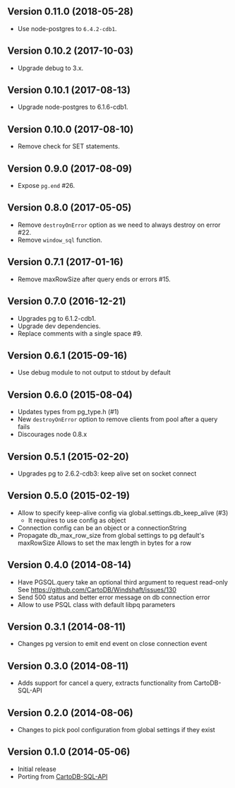 ## Version 0.11.0 (2018-05-28)
 - Use node-postgres to `6.4.2-cdb1`.

## Version 0.10.2 (2017-10-03)
 - Upgrade debug to 3.x.

## Version 0.10.1 (2017-08-13)
 - Upgrade node-postgres to 6.1.6-cdb1.

## Version 0.10.0 (2017-08-10)
 - Remove check for SET statements.

## Version 0.9.0 (2017-08-09)
 - Expose `pg.end` #26.

## Version 0.8.0 (2017-05-05)
 - Remove `destroyOnError` option as we need to always destroy on error #22.
 - Remove `window_sql` function.

## Version 0.7.1 (2017-01-16)
 - Remove maxRowSize after query ends or errors #15.

## Version 0.7.0 (2016-12-21)
 - Upgrades pg to 6.1.2-cdb1.
 - Upgrade dev dependencies.
 - Replace comments with a single space #9.

## Version 0.6.1 (2015-09-16)
 - Use debug module to not output to stdout by default

## Version 0.6.0 (2015-08-04)
 - Updates types from pg_type.h (#1)
 - New `destroyOnError` option to remove clients from pool after a query fails
 - Discourages node 0.8.x

## Version 0.5.1 (2015-02-20)
 - Upgrades pg to 2.6.2-cdb3: keep alive set on socket connect

## Version 0.5.0 (2015-02-19)
 - Allow to specify keep-alive config via global.settings.db_keep_alive (#3)
   - It requires to use config as object
 - Connection config can be an object or a connectionString
 - Propagate db_max_row_size from global settings to pg default's maxRowSize
   Allows to set the max length in bytes for a row

## Version 0.4.0 (2014-08-14)
 - Have PGSQL.query take an optional third argument to request read-only
   See https://github.com/CartoDB/Windshaft/issues/130
 - Send 500 status and better error message on db connection error
 - Allow to use PSQL class with default libpq parameters

## Version 0.3.1 (2014-08-11)
 - Changes pg version to emit end event on close connection event

## Version 0.3.0 (2014-08-11)
 - Adds support for cancel a query, extracts functionality from CartoDB-SQL-API

## Version 0.2.0 (2014-08-06)
 - Changes to pick pool configuration from global settings if they exist

## Version 0.1.0 (2014-05-06)
 - Initial release
 - Porting from [CartoDB-SQL-API](https://github.com/CartoDB/CartoDB-SQL-API)
